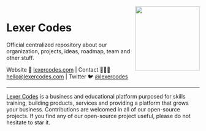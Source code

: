 <img align=right width="168" src="https://github.com/lexercodes/.github/blob/main/lexer-codes.png">


<h1>Lexer Codes</h1>

<p>Official centralized repository about our organization, projects, ideas, roadmap, team and other stuff.</p>

<p>Website 🚀 <a href="https://lexercodes.com">lexercodes.com</a> | Contact 👨🏻‍💻 <a href="mailto:hello@lexercodes.com">hello@lexercodes.com</a> | Twitter 🐦 <a href="https://twitter.com/lexercodes">@lexercodes</a></p>

-----

[Lexer Codes](https://lexercodes.com) is a business and educational platform purposed for skills training, building products, services and providing a platform that grows your business. Contributions are welcomed in all of our open-source projects. If you find any of our open-source project useful, please do not hesitate to star it.
